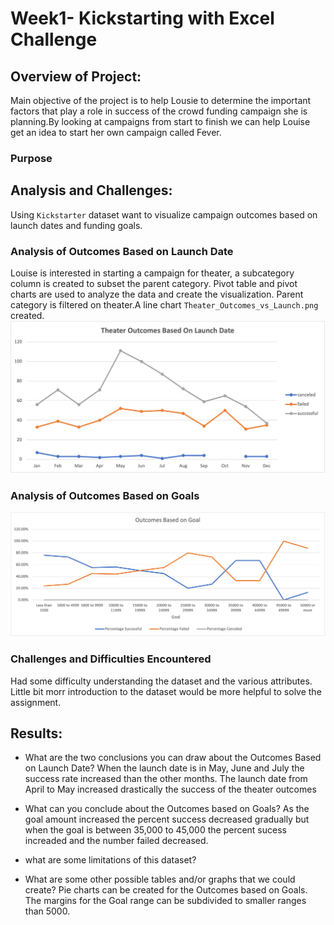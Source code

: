 # Week1- Kickstarting with Excel Challenge

## Overview of Project:
Main objective of the project is to help Lousie to determine the important factors that play a role in success of the crowd funding campaign she is planning.By looking at campaigns from start to finish we can help Louise get an idea to start her own campaign called Fever. 

### Purpose


## Analysis and Challenges:
Using `Kickstarter` dataset want to visualize campaign outcomes based on launch dates and funding goals.

### Analysis of Outcomes Based on Launch Date

Louise is interested in starting a campaign for theater, a subcategory column is created to subset the parent category. Pivot table and pivot charts are used to analyze the data and create the visualization. Parent category is filtered on theater.A line chart `Theater_Outcomes_vs_Launch.png` created.
![Theater_Outcomes_vs_Launch.png](https://github.com/klkanchi/week1Challenge/blob/main/Theater_Outcomes_vs_Launch.png)


### Analysis of Outcomes Based on Goals

![Outcomes_vs_Goal.png](https://github.com/klkanchi/week1Challenge/blob/main/Outcomes_vs_Goal.png)

### Challenges and Difficulties Encountered

Had some difficulty understanding the dataset and the various attributes. Little bit morr introduction to the dataset would be more helpful to solve the assignment.

## Results:

- What are the two conclusions you can draw about the Outcomes Based on Launch Date?
When the launch date is in May, June and July the success rate increased than the other months. The launch date from April to May increased drastically  the     success of the theater outcomes 

- What can you conclude about the Outcomes based on Goals?
As the goal amount increased the percent success decreased gradually but when the goal is between 35,000 to 45,000 the percent sucess increaded and the number   failed decreased.

- what are some limitations of this dataset?

- What are some other possible tables and/or graphs that we could create?
Pie charts can be created for the Outcomes based on Goals. The margins for the Goal range can be subdivided to smaller ranges than 5000.


